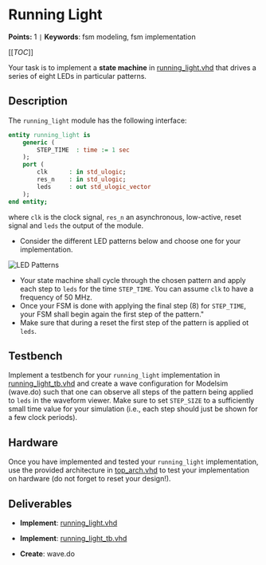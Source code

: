 
# Running Light

**Points:** 1 `|` **Keywords**: fsm modeling, fsm implementation

[[_TOC_]]

Your task is to implement a **state machine** in [running_light.vhd](src/running_light.vhd) that drives a series of eight LEDs in particular patterns.



## Description

The `running_light` module has the following interface:


```vhdl
entity running_light is
	generic (
		STEP_TIME  : time := 1 sec
	);
	port (
		clk      : in std_ulogic;
		res_n    : in std_ulogic;
		leds     : out std_ulogic_vector
	);
end entity;
```


where `clk` is the clock signal, `res_n` an asynchronous, low-active, reset signal and `leds` the output of the module.


- Consider the different LED patterns below and choose one for your implementation.

![LED Patterns](.mdata/led_patterns.svg)

- Your state machine shall cycle through the chosen pattern and apply each step to `leds` for the time `STEP_TIME`. You can assume `clk` to have a frequency of 50 MHz.
- Once your FSM is done with applying the final step (8) for `STEP_TIME`, your FSM shall begin again the first step of the pattern."
- Make sure that during a reset the first step of the pattern is applied ot `leds`.




## Testbench

Implement a testbench for your `running_light` implementation in [running_light_tb.vhd](tb/running_light_tb.vhd) and create a wave configuration for Modelsim (wave.do) such that one can observe all steps of the pattern being applied to `leds` in the waveform viewer.
Make sure to set `STEP_SIZE` to a sufficiently small time value for your simulation (i.e., each step should just be shown for a few clock periods).




## Hardware

Once you have implemented and tested your `running_light` implementation, use the provided architecture in [top_arch.vhd](top_arch.vhd) to test your implementation on hardware (do not forget to reset your design!).



## Deliverables

- **Implement**: [running_light.vhd](src/running_light.vhd)

- **Implement**: [running_light_tb.vhd](tb/running_light_tb.vhd)

- **Create**: wave.do
